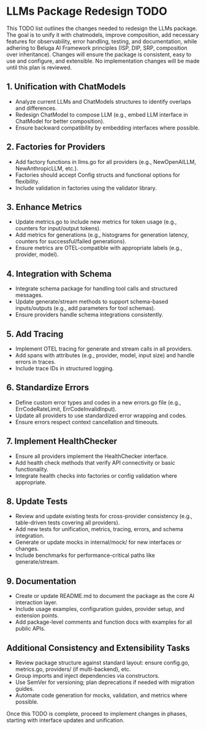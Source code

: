 # LLMs Package Redesign TODO

This TODO list outlines the changes needed to redesign the LLMs package. The goal is to unify it with chatmodels, improve composition, add necessary features for observability, error handling, testing, and documentation, while adhering to Beluga AI Framework principles (ISP, DIP, SRP, composition over inheritance). Changes will ensure the package is consistent, easy to use and configure, and extensible. No implementation changes will be made until this plan is reviewed.

## 1. Unification with ChatModels
- Analyze current LLMs and ChatModels structures to identify overlaps and differences.
- Redesign ChatModel to compose LLM (e.g., embed LLM interface in ChatModel for better composition).
- Ensure backward compatibility by embedding interfaces where possible.

## 2. Factories for Providers
- Add factory functions in llms.go for all providers (e.g., NewOpenAILLM, NewAnthropicLLM, etc.).
- Factories should accept Config structs and functional options for flexibility.
- Include validation in factories using the validator library.

## 3. Enhance Metrics
- Update metrics.go to include new metrics for token usage (e.g., counters for input/output tokens).
- Add metrics for generations (e.g., histograms for generation latency, counters for successful/failed generations).
- Ensure metrics are OTEL-compatible with appropriate labels (e.g., provider, model).

## 4. Integration with Schema
- Integrate schema package for handling tool calls and structured messages.
- Update generate/stream methods to support schema-based inputs/outputs (e.g., add parameters for tool schemas).
- Ensure providers handle schema integrations consistently.

## 5. Add Tracing
- Implement OTEL tracing for generate and stream calls in all providers.
- Add spans with attributes (e.g., provider, model, input size) and handle errors in traces.
- Include trace IDs in structured logging.

## 6. Standardize Errors
- Define custom error types and codes in a new errors.go file (e.g., ErrCodeRateLimit, ErrCodeInvalidInput).
- Update all providers to use standardized error wrapping and codes.
- Ensure errors respect context cancellation and timeouts.

## 7. Implement HealthChecker
- Ensure all providers implement the HealthChecker interface.
- Add health check methods that verify API connectivity or basic functionality.
- Integrate health checks into factories or config validation where appropriate.

## 8. Update Tests
- Review and update existing tests for cross-provider consistency (e.g., table-driven tests covering all providers).
- Add new tests for unification, metrics, tracing, errors, and schema integration.
- Generate or update mocks in internal/mock/ for new interfaces or changes.
- Include benchmarks for performance-critical paths like generate/stream.

## 9. Documentation
- Create or update README.md to document the package as the core AI interaction layer.
- Include usage examples, configuration guides, provider setup, and extension points.
- Add package-level comments and function docs with examples for all public APIs.

## Additional Consistency and Extensibility Tasks
- Review package structure against standard layout: ensure config.go, metrics.go, providers/ (if multi-backend), etc.
- Group imports and inject dependencies via constructors.
- Use SemVer for versioning; plan deprecations if needed with migration guides.
- Automate code generation for mocks, validation, and metrics where possible.

Once this TODO is complete, proceed to implement changes in phases, starting with interface updates and unification.
